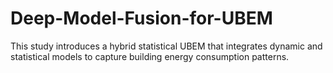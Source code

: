 # Deep-Model-Fusion-for-UBEM
This study introduces a hybrid statistical UBEM that integrates dynamic and statistical models to capture building energy consumption patterns.
